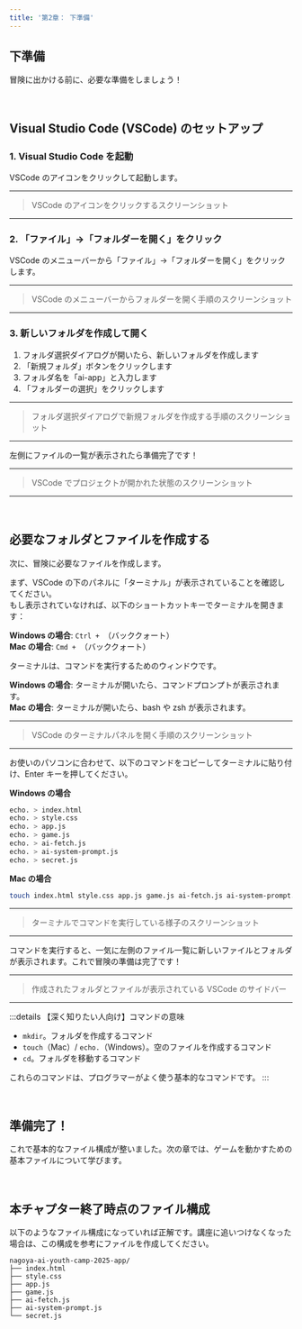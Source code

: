 ```yaml
---
title: '第2章： 下準備'
---
```


## 下準備

冒険に出かける前に、必要な準備をしましょう！

<br />

## Visual Studio Code (VSCode) のセットアップ

### 1. Visual Studio Code を起動

VSCode のアイコンをクリックして起動します。

---

> VSCode のアイコンをクリックするスクリーンショット

---

### 2. 「ファイル」→「フォルダーを開く」をクリック

VSCode のメニューバーから「ファイル」→「フォルダーを開く」をクリックします。

---

> VSCode のメニューバーからフォルダーを開く手順のスクリーンショット

---

### 3. 新しいフォルダを作成して開く

1. フォルダ選択ダイアログが開いたら、新しいフォルダを作成します
2. 「新規フォルダ」ボタンをクリックします
3. フォルダ名を「ai-app」と入力します
4. 「フォルダーの選択」をクリックします

---

> フォルダ選択ダイアログで新規フォルダを作成する手順のスクリーンショット

---

左側にファイルの一覧が表示されたら準備完了です！

---

> VSCode でプロジェクトが開かれた状態のスクリーンショット

---

<br />

## 必要なフォルダとファイルを作成する

次に、冒険に必要なファイルを作成します。

まず、VSCode の下のパネルに「ターミナル」が表示されていることを確認してください。\
もし表示されていなければ、以下のショートカットキーでターミナルを開きます：

**Windows の場合**: `Ctrl + `（バッククォート）\
**Mac の場合**: `Cmd + `（バッククォート）

ターミナルは、コマンドを実行するためのウィンドウです。

**Windows の場合**: ターミナルが開いたら、コマンドプロンプトが表示されます。\
**Mac の場合**: ターミナルが開いたら、bash や zsh が表示されます。

---

> VSCode のターミナルパネルを開く手順のスクリーンショット

---

お使いのパソコンに合わせて、以下のコマンドをコピーしてターミナルに貼り付け、Enter キーを押してください。

**Windows の場合**

```bash
echo. > index.html
echo. > style.css
echo. > app.js
echo. > game.js
echo. > ai-fetch.js
echo. > ai-system-prompt.js
echo. > secret.js
```

**Mac の場合**

```bash
touch index.html style.css app.js game.js ai-fetch.js ai-system-prompt.js secret.js
```

---

> ターミナルでコマンドを実行している様子のスクリーンショット

---

コマンドを実行すると、一気に左側のファイル一覧に新しいファイルとフォルダが表示されます。これで冒険の準備は完了です！

---

> 作成されたフォルダとファイルが表示されている VSCode のサイドバー

---

:::details 【深く知りたい人向け】コマンドの意味

-   `mkdir`。フォルダを作成するコマンド
-   `touch`（Mac）/ `echo.`（Windows）。空のファイルを作成するコマンド
-   `cd`。フォルダを移動するコマンド

これらのコマンドは、プログラマーがよく使う基本的なコマンドです。
:::

<br />

## 準備完了！

これで基本的なファイル構成が整いました。次の章では、ゲームを動かすための基本ファイルについて学びます。

<br />

## 本チャプター終了時点のファイル構成

以下のようなファイル構成になっていれば正解です。講座に追いつけなくなった場合は、この構成を参考にファイルを作成してください。

```
nagoya-ai-youth-camp-2025-app/
├── index.html
├── style.css
├── app.js
├── game.js
├── ai-fetch.js
├── ai-system-prompt.js
└── secret.js
```
